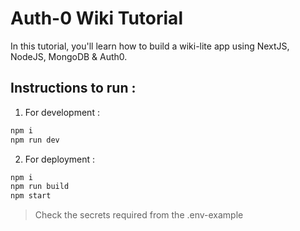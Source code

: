 # Auth-0 Wiki Tutorial

In this tutorial, you'll learn how to build a wiki-lite app using NextJS, NodeJS, MongoDB & Auth0.

## Instructions to run :

1. For development :

```bash
npm i
npm run dev
```

2. For deployment :

```bash
npm i
npm run build
npm start
```
> Check the secrets required from the .env-example